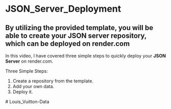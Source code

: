 # JSON_Server_Deployment




By utilizing the provided template, you will be able to create your JSON server repository, which can be deployed on render.com
--------------





In this video, I have covered three simple steps to quickly deploy your **JSON Server** on render.com.

Three Simple Steps:

1. Create a repository from the template.
2. Add your own data.
3. Deploy it.


#   L o u i s _ V u i t t o n - D a t a  
 